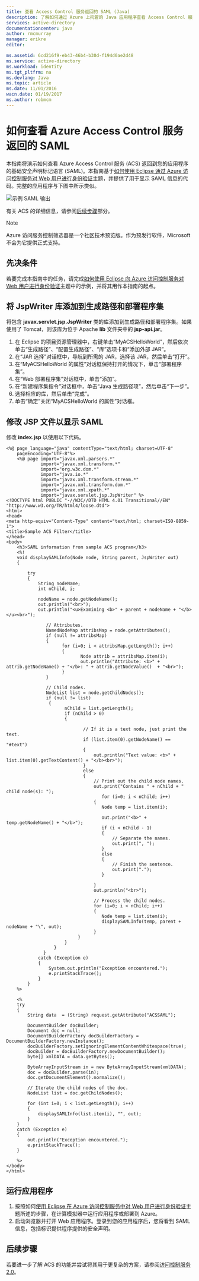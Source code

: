 ```yaml
---
title: 查看 Access Control 服务返回的 SAML (Java)
description: 了解如何通过 Azure 上托管的 Java 应用程序查看 Access Control 服务返回的 SAML。
services: active-directory
documentationcenter: java
author: rmcmurray
manager: erikre
editor: 

ms.assetid: 6cd216f9-eb43-46b4-b30d-f194d0ae2d48
ms.service: active-directory
ms.workload: identity
ms.tgt_pltfrm: na
ms.devlang: Java
ms.topic: article
ms.date: 11/01/2016
wacn.date: 01/19/2017
ms.author: robmcm
---
```


# 如何查看 Azure Access Control 服务返回的 SAML
本指南将演示如何查看 Azure Access Control 服务 (ACS) 返回到您的应用程序的基础安全声明标记语言 (SAML)。本指南基于[如何使用 Eclipse 通过 Azure 访问控制服务对 Web 用户进行身份验证](./active-directory-java-authenticate-users-access-control-eclipse.md)主题，并提供了用于显示 SAML 信息的代码。完整的应用程序与下图中所示类似。

![示例 SAML 输出][saml_output]

有关 ACS 的详细信息，请参阅[后续步骤](#next_steps)部分。

> [!NOTE]
Azure 访问服务控制筛选器是一个社区技术预览版。作为预发行软件，Microsoft 不会为它提供正式支持。

## <a name="pre"></a>先决条件
若要完成本指南中的任务，请完成[如何使用 Eclipse 向 Azure 访问控制服务对 Web 用户进行身份验证](./active-directory-java-authenticate-users-access-control-eclipse.md)主题中的示例，并将其用作本指南的起点。

## <a name="add_library"></a>将 JspWriter 库添加到生成路径和部署程序集

将包含 **javax.servlet.jsp.JspWriter** 类的库添加到生成路径和部署程序集。如果使用了 Tomcat，则该库为位于 Apache **lib** 文件夹中的 **jsp-api.jar**。

1. 在 Eclipse 的项目资源管理器中，右键单击“MyACSHelloWorld”，然后依次单击“生成路径”、“配置生成路径”、“库”选项卡和“添加外部 JAR”。
2. 在“JAR 选择”对话框中，导航到所需的 JAR，选择该 JAR，然后单击“打开”。
3. 在“MyACSHelloWorld 的属性”对话框保持打开的情况下，单击“部署程序集”。
4. 在“Web 部署程序集”对话框中，单击“添加”。
5. 在“新建程序集指令”对话框中，单击“Java 生成路径项”，然后单击“下一步”。
6. 选择相应的库，然后单击“完成”。
7. 单击“确定”关闭“MyACSHelloWorld 的属性”对话框。

## <a name="modify_jsp"></a>修改 JSP 文件以显示 SAML

修改 **index.jsp** 以使用以下代码。

```
<%@ page language="java" contentType="text/html; charset=UTF-8"
    pageEncoding="UTF-8"%>
    <%@ page import="javax.xml.parsers.*"
             import="javax.xml.transform.*"
             import="org.w3c.dom.*"
             import="java.io.*"
             import="javax.xml.transform.stream.*"
             import="javax.xml.transform.dom.*"
             import="javax.xml.xpath.*"
             import="javax.servlet.jsp.JspWriter" %>
<!DOCTYPE html PUBLIC "-//W3C//DTD HTML 4.01 Transitional//EN" "http://www.w3.org/TR/html4/loose.dtd">
<html>
<head>
<meta http-equiv="Content-Type" content="text/html; charset=ISO-8859-1">
<title>Sample ACS Filter</title>
</head>
<body>
    <h3>SAML information from sample ACS program</h3>
    <%!
    void displaySAMLInfo(Node node, String parent, JspWriter out)
    {

        try
        {
            String nodeName;
            int nChild, i;

            nodeName = node.getNodeName();
            out.println("<br>");
            out.println("<u>Examining <b>" + parent + nodeName + "</b></u><br>");

               // Attributes.
               NamedNodeMap attribsMap = node.getAttributes();
               if (null != attribsMap)
               {
                     for (i=0; i < attribsMap.getLength(); i++)
                     {
                            Node attrib = attribsMap.item(i);
                            out.println("Attribute: <b>" + attrib.getNodeName() + "</b>: " + attrib.getNodeValue()  + "<br>");
                     }
               }

               // Child nodes.
               NodeList list = node.getChildNodes();
               if (null != list)
                {
                      nChild = list.getLength();
                      if (nChild > 0)
                      {                    

                             // If it is a text node, just print the text.
                             if (list.item(0).getNodeName() == "#text")
                             {
                                 out.println("Text value: <b>" + list.item(0).getTextContent() + "</b><br>");
                             }
                             else
                             {
                                 // Print out the child node names.
                                 out.print("Contains " + nChild + " child node(s): ");   
                                    for (i=0; i < nChild; i++)
                                 {
                                    Node temp = list.item(i);

                                    out.print("<b>" + temp.getNodeName() + "</b>");
                                    if (i < nChild - 1)
                                    {
                                        // Separate the names.
                                        out.print(", ");
                                    }
                                    else
                                    {
                                        // Finish the sentence.
                                        out.print(".");
                                    }

                                 }
                                 out.println("<br>");

                                 // Process the child nodes.
                                 for (i=0; i < nChild; i++)
                                 {
                                    Node temp = list.item(i);
                                    displaySAMLInfo(temp, parent + nodeName + "\", out);
                                 }
                           }
                      }
                  }
              }
            catch (Exception e)
            {
                System.out.println("Exception encountered.");
                e.printStackTrace();            
            }
        }
    %>

    <%
    try
    {
        String data  = (String) request.getAttribute("ACSSAML");

        DocumentBuilder docBuilder;
        Document doc = null;
        DocumentBuilderFactory docBuilderFactory = DocumentBuilderFactory.newInstance();
        docBuilderFactory.setIgnoringElementContentWhitespace(true);
        docBuilder = docBuilderFactory.newDocumentBuilder();
        byte[] xmlDATA = data.getBytes();

        ByteArrayInputStream in = new ByteArrayInputStream(xmlDATA);
        doc = docBuilder.parse(in);
        doc.getDocumentElement().normalize();

        // Iterate the child nodes of the doc.
        NodeList list = doc.getChildNodes();

        for (int i=0; i < list.getLength(); i++)
        {
            displaySAMLInfo(list.item(i), "", out);
        }
    }
    catch (Exception e)
    {
        out.println("Exception encountered.");
        e.printStackTrace();
    }

    %>
</body>
</html>
```

## <a name="run_application"></a>运行应用程序
1. 按照如何[使用 Eclipse 在 Azure 访问控制服务中对 Web 用户进行身份验证](./active-directory-java-authenticate-users-access-control-eclipse.md)主题所述的步骤，在计算模拟器中运行应用程序或部署到 Azure。
2. 启动浏览器并打开 Web 应用程序。登录到您的应用程序后，您将看到 SAML 信息，包括标识提供程序提供的安全声明。

## <a name="next_steps"></a>后续步骤
若要进一步了解 ACS 的功能并尝试将其用于更复杂的方案，请参阅[访问控制服务 2.0][Access Control Service 2.0]。

[Prerequisites]: #pre
[Modify the JSP file to display SAML]: #modify_jsp
[Add the JspWriter library to your build path and deployment assembly]: #add_library
[Run the application]: #run_application
[Next steps]: #next_steps
[Access Control Service 2.0]: http://go.microsoft.com/fwlink/?LinkID=212360
[saml_output]: ./media/active-directory-java-view-saml-returned-by-access-control/SAML_Output.png

<!---HONumber=Mooncake_1205_2016-->
